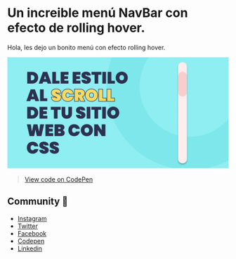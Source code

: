 # Un increible menú NavBar con efecto de rolling hover.
Hola, les dejo un bonito menú con efecto rolling hover.

![Menu con efecto hover - Codegenial](https://github.com/codegenial/Scroll-Creativo/blob/master/img/portada.jpg?raw=true)

> [View code on CodePen](https://codepen.io)

## Community :beers:
- [Instagram](https://instagram.com/codegenial)
- [Twitter](https://twitter.com/codegenial)
- [Facebook](https://facebook.com/codegenial)
- [Codepen](https://codepen.io/codegenial)
- [Linkedin](https://www.linkedin.com/company/42469318/admin/)
